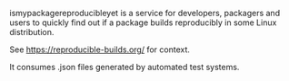 ismypackagereproducibleyet
is a service for developers, packagers and users
to quickly find out if a package builds reproducibly
in some Linux distribution.

See https://reproducible-builds.org/ for context.

It consumes .json files generated by automated test systems.
